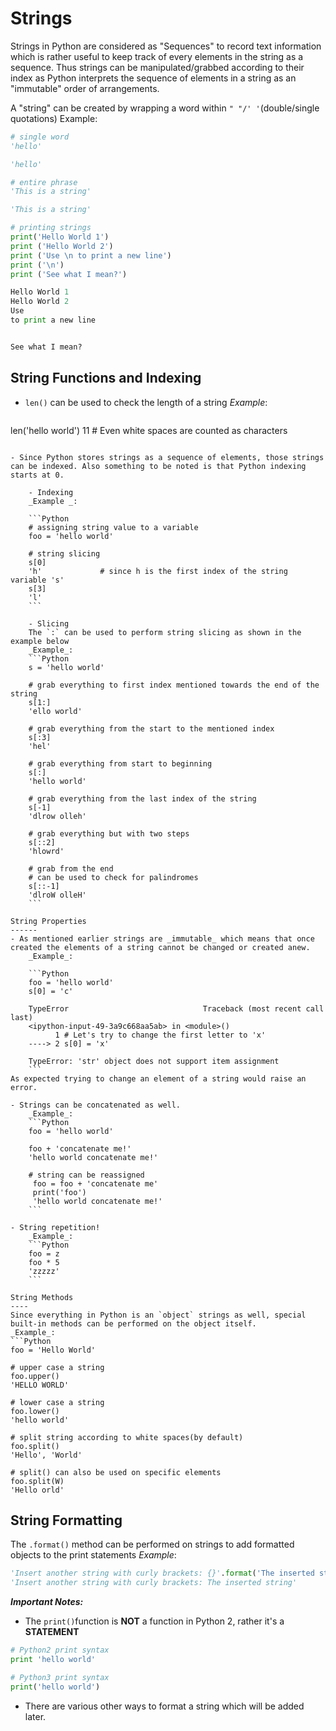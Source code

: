 # Strings
Strings in Python are considered as "Sequences" to record text information which is rather useful to keep track of every elements in the string as a sequence. Thus strings can be manipulated/grabbed according to their index as Python interprets the sequence of elements in a string as an "immutable" order of arrangements.

A "string" can be created by wrapping a word within `" "/' '`(double/single quotations) 
Example:
```Python
# single word
'hello'

'hello'

# entire phrase
'This is a string'

'This is a string'

# printing strings
print('Hello World 1')
print ('Hello World 2')
print ('Use \n to print a new line')
print ('\n')
print ('See what I mean?')

Hello World 1
Hello World 2
Use 
to print a new line


See what I mean?
```

String Functions and Indexing
----
- `len()` can be used to check the length of a string
_Example_:

	```Python
len('hello world')
11							# Even white spaces are counted as characters
```

- Since Python stores strings as a sequence of elements, those strings can be indexed. Also something to be noted is that Python indexing starts at 0.

	- Indexing
	_Example _:

	```Python
	# assigning string value to a variable
	foo = 'hello world'
	
    # string slicing
    s[0]
    'h'				# since h is the first index of the string variable 's'
    s[3]
    'l'
    ```

	- Slicing
	The `:` can be used to perform string slicing as shown in the example below
	_Example_:
    ```Python
    s = 'hello world'
    
    # grab everything to first index mentioned towards the end of the string
    s[1:]
    'ello world'
    
    # grab everything from the start to the mentioned index
    s[:3]
    'hel'
    
    # grab everything from start to beginning
    s[:]
    'hello world'
    
    # grab everything from the last index of the string
    s[-1]
    'dlrow olleh'
    
    # grab everything but with two steps
    s[::2]
    'hlowrd'
    
    # grab from the end
    # can be used to check for palindromes
    s[::-1]
    'dlroW olleH'
    ```

String Properties
------
- As mentioned earlier strings are _immutable_ which means that once created the elements of a string cannot be changed or created anew.
	_Example_:
	
    ```Python
    foo = 'hello world'
    s[0] = 'c'

    TypeError                              Traceback (most recent call last)
    <ipython-input-49-3a9c668aa5ab> in <module>()
          1 # Let's try to change the first letter to 'x'
    ----> 2 s[0] = 'x'

    TypeError: 'str' object does not support item assignment
    ```
As expected trying to change an element of a string would raise an error.

- Strings can be concatenated as well.
	_Example_:
    ```Python
    foo = 'hello world'
    
    foo + 'concatenate me!'
    'hello world concatenate me!'
    
    # string can be reassigned
     foo = foo + 'concatenate me'
     print('foo')
     'hello world concatenate me!'
    ```

- String repetition!
 	_Example_:
    ```Python
    foo = z
    foo * 5
    'zzzzz'
    ```
    
String Methods
----
Since everything in Python is an `object` strings as well, special built-in methods can be performed on the object itself.
_Example_:
```Python
foo = 'Hello World'

# upper case a string
foo.upper()
'HELLO WORLD'

# lower case a string
foo.lower()
'hello world'

# split string according to white spaces(by default)
foo.split()
'Hello', 'World'

# split() can also be used on specific elements
foo.split(W)
'Hello orld'
```

String Formatting
-----
The `.format()` method can be performed on strings to add formatted objects to the print statements
_Example_:
```Python
'Insert another string with curly brackets: {}'.format('The inserted string')
'Insert another string with curly brackets: The inserted string'
```

_**Important Notes:**_
- The `print()`function is **NOT** a function in Python 2, rather it's a **STATEMENT**

```Python
# Python2 print syntax
print 'hello world'

# Python3 print syntax
print('hello world')
```
- There are various other ways to format a string which will be added later.